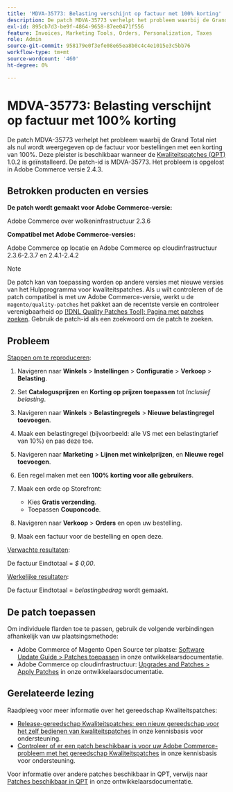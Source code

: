 ```yaml
---
title: 'MDVA-35773: Belasting verschijnt op factuur met 100% korting'
description: De patch MDVA-35773 verhelpt het probleem waarbij de Grand Total niet als nul wordt weergegeven op de factuur voor bestellingen met een korting van 100%. Deze patch is beschikbaar wanneer [Quality Patches Tool (QPT)] (/help/announcements/adobe-commerce-announcements/magento-quality-patches-released-new-tool-to-self-serve-quality-patches.md) 1.0.22 is geïnstalleerd. De patch-id is MDVA-35773. Het probleem is opgelost in Adobe Commerce versie 2.4.3.
exl-id: 895cb7d3-be9f-4864-9658-87ee0471f556
feature: Invoices, Marketing Tools, Orders, Personalization, Taxes
role: Admin
source-git-commit: 958179e0f3efe08e65ea8b0c4c4e1015e3c5bb76
workflow-type: tm+mt
source-wordcount: '460'
ht-degree: 0%

---
```


# MDVA-35773: Belasting verschijnt op factuur met 100% korting

De patch MDVA-35773 verhelpt het probleem waarbij de Grand Total niet als nul wordt weergegeven op de factuur voor bestellingen met een korting van 100%. Deze pleister is beschikbaar wanneer de [Kwaliteitspatches (QPT)](/help/announcements/adobe-commerce-announcements/magento-quality-patches-released-new-tool-to-self-serve-quality-patches.md) 1.0.2 is geïnstalleerd. De patch-id is MDVA-35773. Het probleem is opgelost in Adobe Commerce versie 2.4.3.

## Betrokken producten en versies

**De patch wordt gemaakt voor Adobe Commerce-versie:**

Adobe Commerce over wolkeninfrastructuur 2.3.6

**Compatibel met Adobe Commerce-versies:**

Adobe Commerce op locatie en Adobe Commerce op cloudinfrastructuur 2.3.6-2.3.7 en 2.4.1-2.4.2

>[!NOTE]
>
>De patch kan van toepassing worden op andere versies met nieuwe versies van het Hulpprogramma voor kwaliteitspatches. Als u wilt controleren of de patch compatibel is met uw Adobe Commerce-versie, werkt u de `magento/quality-patches` het pakket aan de recentste versie en controleer verenigbaarheid op [[!DNL Quality Patches Tool]: Pagina met patches zoeken](https://devdocs.magento.com/quality-patches/tool.html#patch-grid). Gebruik de patch-id als een zoekwoord om de patch te zoeken.

## Probleem

<u>Stappen om te reproduceren</u>:

1. Navigeren naar **Winkels** > **Instellingen** > **Configuratie** > **Verkoop** > **Belasting**.
1. Set **Catalogusprijzen** en **Korting op prijzen toepassen** tot *Inclusief belasting*.
1. Navigeren naar **Winkels** > **Belastingregels** > **Nieuwe belastingregel toevoegen**.
1. Maak een belastingregel (bijvoorbeeld: alle VS met een belastingtarief van 10%) en pas deze toe.
1. Navigeren naar **Marketing** > **Lijnen met winkelprijzen**, en **Nieuwe regel toevoegen**.
1. Een regel maken met een **100% korting voor alle gebruikers**.
1. Maak een orde op Storefront:

   * Kies **Gratis verzending**.
   * Toepassen **Couponcode**.

1. Navigeren naar **Verkoop** > **Orders** en open uw bestelling.
1. Maak een factuur voor de bestelling en open deze.

<u>Verwachte resultaten</u>:

De factuur Eindtotaal = *$ 0,00*.

<u>Werkelijke resultaten</u>:

De factuur Eindtotaal = *belastingbedrag* wordt gemaakt.

## De patch toepassen

Om individuele flarden toe te passen, gebruik de volgende verbindingen afhankelijk van uw plaatsingsmethode:

* Adobe Commerce of Magento Open Source ter plaatse: [Software Update Guide > Patches toepassen](https://devdocs.magento.com/guides/v2.4/comp-mgr/patching/mqp.html) in onze ontwikkelaarsdocumentatie.
* Adobe Commerce op cloudinfrastructuur: [Upgrades and Patches > Apply Patches](https://devdocs.magento.com/cloud/project/project-patch.html) in onze ontwikkelaarsdocumentatie.

## Gerelateerde lezing

Raadpleeg voor meer informatie over het gereedschap Kwaliteitspatches:

* [Release-gereedschap Kwaliteitspatches: een nieuw gereedschap voor het zelf bedienen van kwaliteitspatches](/help/announcements/adobe-commerce-announcements/magento-quality-patches-released-new-tool-to-self-serve-quality-patches.md) in onze kennisbasis voor ondersteuning.
* [Controleer of er een patch beschikbaar is voor uw Adobe Commerce-probleem met het gereedschap Kwaliteitspatches](/help/support-tools/patches-available-in-qpt-tool/check-patch-for-magento-issue-with-magento-quality-patches.md) in onze kennisbasis voor ondersteuning.

Voor informatie over andere patches beschikbaar in QPT, verwijs naar [Patches beschikbaar in QPT](https://devdocs.magento.com/quality-patches/tool.html#patch-grid) in onze ontwikkelaarsdocumentatie.
